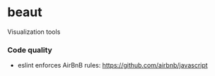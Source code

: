 # beaut
Visualization tools

### Code quality
  - eslint enforces AirBnB rules: https://github.com/airbnb/javascript